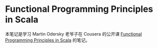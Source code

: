 # Functional Programming Principles in Scala

本笔记是学习 Martin Odersky 老爷子在 Cousera 的公开课 [Functional Programming Principles in Scala](https://www.coursera.org/learn/progfun1/home/welcome) 的笔记。
